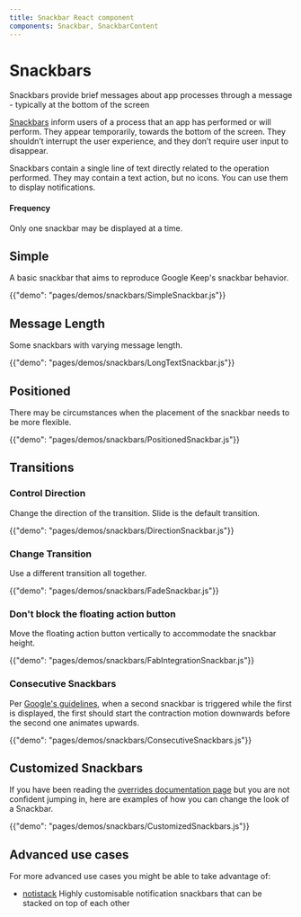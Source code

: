 ```yaml
---
title: Snackbar React component
components: Snackbar, SnackbarContent
---
```


# Snackbars

<p class="description">Snackbars provide brief messages about app processes through a message - typically at the bottom of the screen</p>

[Snackbars](https://material.io/design/components/snackbars.html) inform users of a process that an app has performed or will perform. They appear temporarily, towards the bottom of the screen. They shouldn’t interrupt the user experience, and they don’t require user input to disappear.

Snackbars contain a single line of text directly related to the operation performed.
They may contain a text action, but no icons. You can use them to display notifications.

#### Frequency

Only one snackbar may be displayed at a time.

## Simple

A basic snackbar that aims to reproduce Google Keep's snackbar behavior.

{{"demo": "pages/demos/snackbars/SimpleSnackbar.js"}}

## Message Length

Some snackbars with varying message length.

{{"demo": "pages/demos/snackbars/LongTextSnackbar.js"}}

## Positioned

There may be circumstances when the placement of the snackbar needs to be more flexible.

{{"demo": "pages/demos/snackbars/PositionedSnackbar.js"}}

## Transitions

### Control Direction

Change the direction of the transition. Slide is the default transition.

{{"demo": "pages/demos/snackbars/DirectionSnackbar.js"}}

### Change Transition

Use a different transition all together.

{{"demo": "pages/demos/snackbars/FadeSnackbar.js"}}

### Don't block the floating action button

Move the floating action button vertically to accommodate the snackbar height.

{{"demo": "pages/demos/snackbars/FabIntegrationSnackbar.js"}}

### Consecutive Snackbars

Per [Google's guidelines](https://material.io/design/components/snackbars.html#snackbars-toasts-usage), when a second snackbar is triggered while the first is displayed, the first should start the contraction motion downwards before the second one animates upwards.

{{"demo": "pages/demos/snackbars/ConsecutiveSnackbars.js"}}

## Customized Snackbars

If you have been reading the [overrides documentation page](/customization/overrides/)
but you are not confident jumping in,
here are examples of how you can change the look of a Snackbar.

{{"demo": "pages/demos/snackbars/CustomizedSnackbars.js"}}

## Advanced use cases

For more advanced use cases you might be able to take advantage of:
- [notistack](https://github.com/iamhosseindhv/notistack) Highly customisable notification snackbars that can be stacked on top of each other
